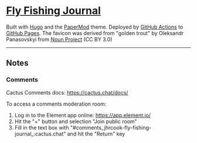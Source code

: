 # [Fly Fishing Journal](https://jhrcook.github.io/fly-fishing-journal/)

Built with [Hugo](https://gohugo.io) and the [PaperMod](https://github.com/adityatelange/hugo-PaperMod/) theme.
Deployed by [GitHub Actions](https://github.com/features/actions) to [GitHub Pages](https://pages.github.com).
The favicon was derived from "golden trout" by Oleksandr Panasovskyi from <a href="https://thenounproject.com/browse/icons/term/golden-trout/" target="_blank" title="golden trout Icons">Noun Project</a> (CC BY 3.0)

---

## Notes

### Comments

Cactus Comments docs: <https://cactus.chat/docs/>

To access a comments moderation room:

1. Log in to the Element app online: <https://app.element.io/>
1. Hit the "+" button and selection "Join public room"
1. Fill in the text box with "#comments_jhrcook-fly-fishing-journal_<comment-section-ID>:cactus.chat" and hit the "Return" key
